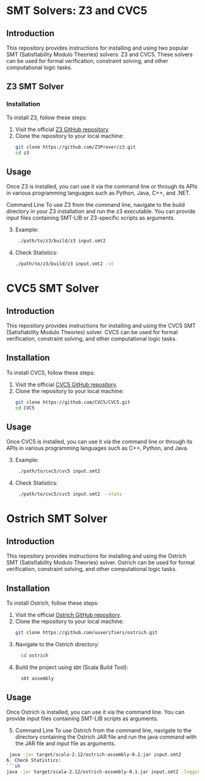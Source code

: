 # SMT Solvers: Z3 and CVC5

## Introduction
This repository provides instructions for installing and using two popular SMT (Satisfiability Modulo Theories) solvers: Z3 and CVC5. These solvers can be used for formal verification, constraint solving, and other computational logic tasks.

## Z3 SMT Solver

### Installation
To install Z3, follow these steps:

1. Visit the official [Z3 GitHub repository](https://github.com/Z3Prover/z3).
2. Clone the repository to your local machine:
   ```sh
   git clone https://github.com/Z3Prover/z3.git
   cd z3
   
## Usage
Once Z3 is installed, you can use it via the command line or through its APIs in various programming languages such as Python, Java, C++, and .NET.

Command Line
To use Z3 from the command line, navigate to the build directory in your Z3 installation and run the z3 executable. You can provide input files containing SMT-LIB or Z3-specific scripts as arguments.

3. Example:
   ```sh
    ./path/to/z3/build/z3 input.smt2
4. Check Statistics:
    ```sh
   ./path/to/z3/build/z3 input.smt2 -st

# CVC5 SMT Solver

## Introduction
This repository provides instructions for installing and using the CVC5 SMT (Satisfiability Modulo Theories) solver. CVC5 can be used for formal verification, constraint solving, and other computational logic tasks.

## Installation
To install CVC5, follow these steps:

1. Visit the official [CVC5 GitHub repository](https://github.com/CVC5/CVC5).
2. Clone the repository to your local machine:
   ```sh
   git clone https://github.com/CVC5/CVC5.git
   cd CVC5


## Usage

Once CVC5 is installed, you can use it via the command line or through its APIs in various programming languages such as C++, Python, and Java.

3. Example:
   ```sh
    ./path/to/cvc5/cvc5 input.smt2

4. Check Statistics:
   ```sh
    ./path/to/cvc5/cvc5 input.smt2 --stats

# Ostrich SMT Solver

## Introduction
This repository provides instructions for installing and using the Ostrich SMT (Satisfiability Modulo Theories) solver. Ostrich can be used for formal verification, constraint solving, and other computational logic tasks.

## Installation
To install Ostrich, follow these steps:

1. Visit the official [Ostrich GitHub repository](https://github.com/uuverifiers/ostrich).
2. Clone the repository to your local machine:
   ```sh
   git clone https://github.com/uuverifiers/ostrich.git
3. Navigate to the Ostrich directory:
   ```sh
     cd ostrich

4. Build the project using sbt (Scala Build Tool):
    ```sh
      sbt assembly

## Usage
Once Ostrich is installed, you can use it via the command line. You can provide input files containing SMT-LIB scripts as arguments.

5. Command Line
To use Ostrich from the command line, navigate to the directory containing the Ostrich JAR file and run the java command with the JAR file and input file as arguments.
  ```sh
   java -jar target/scala-2.12/ostrich-assembly-0.1.jar input.smt2
6. Check Statistics:
 ```sh
  java -jar target/scala-2.12/ostrich-assembly-0.1.jar input.smt2 -logging=stats




